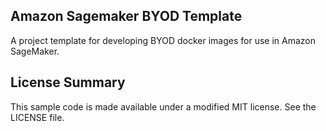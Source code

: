 ## Amazon Sagemaker BYOD Template

A project template for developing BYOD docker images for use in Amazon SageMaker.

## License Summary

This sample code is made available under a modified MIT license. See the LICENSE file.
